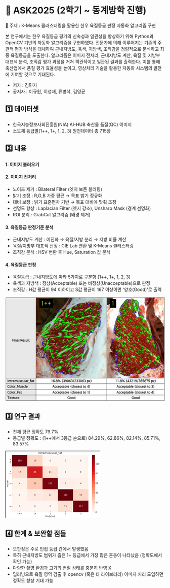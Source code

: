 # 🥇 ASK2025 (2학기 ~ 동계방학 진행)
🥩 주제 : K-Means 클러스터링을 활용한 한우 육질등급 판정 자동화 알고리즘 구현

본 연구에서는 한우 육질등급 평가의 신속성과 일관성을 향상하기 위해 Python과 OpenCV 기반의 자동화 알고리즘을 구현하였다. 전문가에 의해 이루어지는 기존의 주관적 평가 방식을 대체하여 근내지방도, 육색, 지방색, 조직감을 정량적으로 분석하고 최종 육질등급을 도출한다. 알고리즘은 이미지 전처리, 근내지방도 계산, 육질 및 지방부 대표색 분석, 조직감 평가 과정을 거쳐 객관적이고 일관된 결과를 출력한다. 이를 통해 축산업에서 품질 평가 효율성을 높이고, 영상처리 기술을 활용한 자동화 시스템의 발전에 기여할 것으로 기대된다.

- 저자 : 김민지
- 공저자 : 이규원, 이성재, 류병석, 김영균
  
## 1️⃣ 데이터셋
- 한국지능정보사회진흥원(NIA) AI-HUB 축산물 품질(QC) 이미지
- 소도체 등급별(1++, 1+, 1, 2, 3) 원천데이터 총 715장

## 2️⃣ 내용
#### 1. 이미지 불러오기
#### 2. 이미지 전처리
- 노이즈 제거 : Bilateral Filter (엣지 보존 블러링)
- 밝기 조정 : R,G,B 가중 평균 → 목표 밝기 정규화
- 대비 보정 : 밝기 표준편차 기반 → 목표 대비에 맞춰 조정
- 선명도 향상 : Laplacian Filter (엣지 강조), Unsharp Mask (경계 선명화)
- ROI 분리 : GrabCut 알고리즘 (배경 제거)
#### 3. 육질등급 판정기준 분석
- 근내지방도 계산 : 이진화 → 육질/지방 분리 → 지방 비율 계산
- 육질/지방부 대표색 선정 : CIE Lab 변환 및 K-Means 클러스터링
- 조직감 분석 : HSV 변환 후 Hue, Saturation 값 분석
#### 4. 육질등급 판정
- 육질등급 : 근내지방도에 따라 5가지로 구분함 (1++, 1+, 1, 2, 3)
- 육색과 지방색 : 정상(Acceptable) 또는 비정상(Unacceptable)으로 판정
- 조직감 : H값 평균이 94 이하이고 S값 평균이 167 이상이면 '양호(Good)'로 출력

![result(ex)](https://github.com/ttobagi4/ASK2025_Hanwoo/blob/main/result(ex).png)

## 3️⃣ 연구 결과
- 전체 평균 정확도 79.7%
- 등급별 정확도 : (1++에서 3등급 순으로) 84.29%, 62.86%, 82.14%, 85.71%, 83.57%

![confusion matrix](https://github.com/ttobagi4/ASK2025_Hanwoo/blob/main/confusion%20matrix.png)

## 4️⃣ 한계 & 보완할 점들
- 오판정은 주로 인접 등급 간에서 발생했음
- 특히 근내지방도 범위가 좁은 1+ 등급에서 가장 많은 혼동이 나타났음 (정확도에서 확인 가능)
- 다양한 촬영 환경과 고기의 변질 상태를 충분히 반영 X
- 딥러닝으로 육질 영역 검출 후 opencv (혹은 타 라이브러리) 이미지 처리 도입하면 정확도 향상 기대 가능
